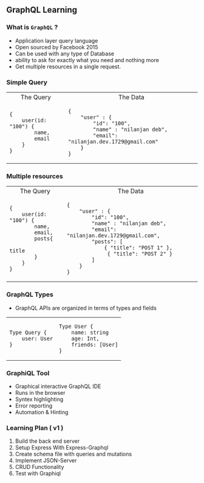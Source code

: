 ## GraphQL Learning

### What is `GraphQL` ?

* Application layer query language
* Open sourced by Facebook 2015
* Can be used with any type of Database
* ability to ask for exactly what you need and nothing more
* Get multiple resources in a single request.

### Simple Query

<table>
<tr style="text-align: center">
    <td> The Query </td> <td> The Data </td>
</tr>
<tr>
<td> 

```
{
    user(id: "100") {
        name,
        email
    }
}
```
</td>
<td>

```
{
    "user" : {
        "id": "100",
        "name" : "nilanjan deb",
        "email": "nilanjan.dev.1729@gmail.com"
    }
}
```
</td>
</tr>
</table>

### Multiple resources

<table>
<tr style="text-align: center">
    <td> The Query </td> <td> The Data </td>
</tr>
<tr>
<td> 

```
{
    user(id: "100") {
        name,
        email,
        posts{
            title
        }
    }
}
```
</td>
<td>

```
{
    "user" : {
        "id": "100",
        "name" : "nilanjan deb",
        "email": "nilanjan.dev.1729@gmail.com",
        "posts": [
            { "title": "POST 1" },
             { "title": "POST 2" }
        ]
    }
}
```
</td>
</tr>
</table>

### GraphQL Types

* GraphQL APIs are organized in terms of types and fields

<table>
<tr>
<td> 

```
Type Query {
    user: User
}
```
</td>
<td>

```
Type User {
    name: string
    age: Int,
    friends: [User]
}
```
</td>
</tr>
</table>

### GraphiQL Tool

* Graphical interactive GraphQL IDE
* Runs in the browser
* Syntex highlighting
* Error reporting
* Automation & Hinting


### Learning Plan ( v1 )

1. Build the back end server
2. Setup Express With Express-Graphql
3. Create schema file with queries and mutations
4. Implement JSON-Server
5. CRUD Functionality
6. Test with Graphiql